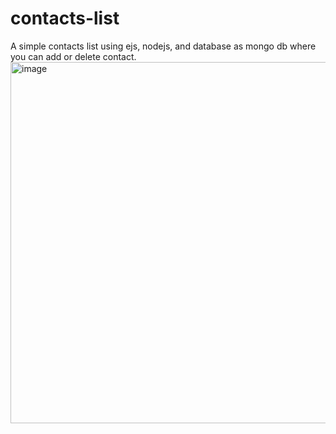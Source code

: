 # contacts-list

A simple contacts list using ejs, nodejs, and database as mongo db where you can add or delete contact.
<img width="578" alt="image" src="https://user-images.githubusercontent.com/63899254/185069294-23f7c02d-dc12-43d4-85f7-65d551ee6dd7.png">
